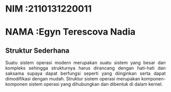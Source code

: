 # NIM   :2110131220011
# NAMA  :Egyn Terescova Nadia

## Struktur Sederhana

<p align="justify">Suatu sistem operasi modern merupakan suatu sistem yang besar dan kompleks
sehingga strukturnya harus dirancang dengan hati-hati dan saksama supaya dapat
berfungsi seperti yang diinginkan serta dapat dimodifikasi dengan mudah. Struktur
sistem operasi merupakan komponen-komponen sistem operasi yang dihubungkan
dan dibentuk di dalam kernel.</p>